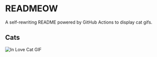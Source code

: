 # READMEOW

A self-rewriting README powered by GitHub Actions to display cat gifs.

## Cats

![In Love Cat GIF](https://media1.giphy.com/media/v1.Y2lkPTlhY2QwMmRha2IxcWhqdnhpYnl6N252N2VjazF0amNlMGxvMml6MXQ1cDM5ZmZ3cyZlcD12MV9naWZzX3NlYXJjaCZjdD1n/MDJ9IbxxvDUQM/200.gif)

